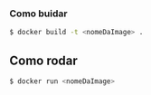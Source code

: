 ### Como buidar

```bash
$ docker build -t <nomeDaImage> . 
```
## Como rodar

```bash
$ docker run <nomeDaImage>
```
